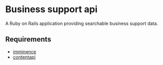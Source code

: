 # Business support api

A Ruby on Rails application providing searchable business support data.

## Requirements

- [imminence](https://github.com/alphagov/imminence)
- [contentapi](https://github.com/alphagov/govuk_content_api)

